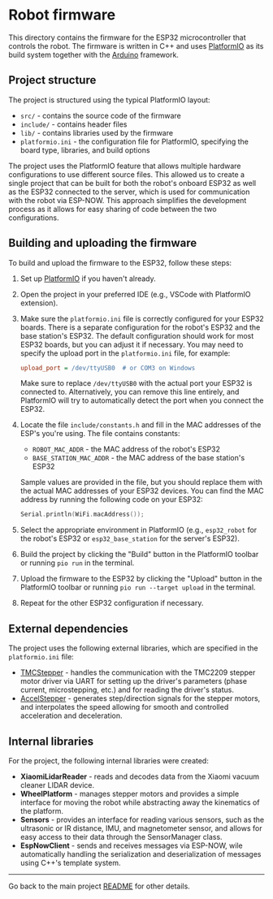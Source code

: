 # Robot firmware

This directory contains the firmware for the ESP32 microcontroller that controls the robot. The firmware is written in C++ and uses [PlatformIO](https://github.com/platformio) as its build system together with the [Arduino](https://github.com/arduino) framework.

## Project structure

The project is structured using the typical PlatformIO layout:
- `src/` - contains the source code of the firmware
- `include/` - contains header files
- `lib/` - contains libraries used by the firmware
- `platformio.ini` - the configuration file for PlatformIO, specifying the board type, libraries, and build options

The project uses the PlatformIO feature that allows multiple hardware configurations to use different source files. This allowed us to create a single project that can be built for both the robot's onboard ESP32 as well as the ESP32 connected to the server, which is used for communication with the robot via ESP-NOW. This approach simplifies the development process as it allows for easy sharing of code between the two configurations.

## Building and uploading the firmware

To build and upload the firmware to the ESP32, follow these steps:

1. Set up [PlatformIO](https://platformio.org/install) if you haven't already.

1. Open the project in your preferred IDE (e.g., VSCode with PlatformIO extension).

1. Make sure the `platformio.ini` file is correctly configured for your ESP32 boards. There is a separate configuration for the robot's ESP32 and the base station's ESP32. The default configuration should work for most ESP32 boards, but you can adjust it if necessary. You may need to specify the upload port in the `platformio.ini` file, for example:
   ```ini
   upload_port = /dev/ttyUSB0  # or COM3 on Windows
   ```
   Make sure to replace `/dev/ttyUSB0` with the actual port your ESP32 is connected to. Alternatively, you can remove this line entirely, and PlatformIO will try to automatically detect the port when you connect the ESP32.

1. Locate the file `include/constants.h` and fill in the MAC addresses of the ESP's you're using. The file contains constants:
   - `ROBOT_MAC_ADDR` - the MAC address of the robot's ESP32
   - `BASE_STATION_MAC_ADDR` - the MAC address of the base station's ESP32

    Sample values are provided in the file, but you should replace them with the actual MAC addresses of your ESP32 devices. You can find the MAC address by running the following code on your ESP32:
   ```cpp
   Serial.println(WiFi.macAddress());
   ```

1. Select the appropriate environment in PlatformIO (e.g., `esp32_robot` for the robot's ESP32 or `esp32_base_station` for the server's ESP32).

1. Build the project by clicking the "Build" button in the PlatformIO toolbar or running `pio run` in the terminal.

1. Upload the firmware to the ESP32 by clicking the "Upload" button in the PlatformIO toolbar or running `pio run --target upload` in the terminal.

1. Repeat for the other ESP32 configuration if necessary.


## External dependencies

The project uses the following external libraries, which are specified in the `platformio.ini` file:

- [TMCStepper](https://github.com/teemuatlut/TMCStepper) - handles the communication with the TMC2209 stepper motor driver via UART for setting up the driver's parameters (phase current, microstepping, etc.) and for reading the driver's status.
- [AccelStepper](https://github.com/waspinator/AccelStepper) - generates step/direction signals for the stepper motors, and interpolates the speed allowing for smooth and controlled acceleration and deceleration.

## Internal libraries

For the project, the following internal libraries were created:

- **XiaomiLidarReader** - reads and decodes data from the Xiaomi vacuum cleaner LIDAR device.
- **WheelPlatform** - manages stepper motors and provides a simple interface for moving the robot while abstracting away the kinematics of the platform.
- **Sensors** - provides an interface for reading various sensors, such as the ultrasonic or IR distance, IMU, and magnetometer sensor, and allows for easy access to their data through the SensorManager class.
- **EspNowClient** - sends and receives messages via ESP-NOW, wile automatically handling the serialization and deserialization of messages using C++'s template system.

---

Go back to the main project [README](../) for other details.